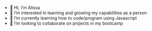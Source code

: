 - 👋 Hi, I’m Alissa
- 👀 I’m interested in learning and growing my capabilities as a person
- 🌱 I’m currently learning how to code/program using Javascript
- 💞️ I’m looking to collaborate on projects in my bootcamp

<!---
Apatterson32/Apatterson32 is a ✨ special ✨ repository because its `README.md` (this file) appears on your GitHub profile.
You can click the Preview link to take a look at your changes.
--->
